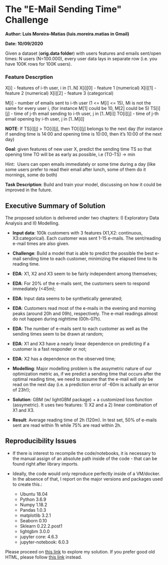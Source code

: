 # The "E-Mail Sending Time" Challenge

**Author: Luis Moreira-Matias (luis.moreira.matias in Gmail)**

**Date: 10/09/2020**

Given a dataset (**orig.data folder**) with users features and emails sent/open times: N users (N=100.000), every user data lays in separate row (i.e. you have 100K rows for 100K users).

### Feature Descrption

X[i] - features of i-th user, i in [1..N]
  X[i][0] - feature 1 (numerical)
  X[i][1] - feature 2 (numerical)
  X[i][2] - feature 3 (categorical)

M[i] - number of emails sent to i-th user (1 <= M[i] <= 15), Mi is not the same for every user i,
(for instance M[1] could be 10, M[2] could be 5)
  TS[i][j] - time of j-th email sending to i-th user, j in [1..M[i]]
  TO[i][j] - time of j-th email opening by i-th user, j in [1..M[i]]

**NOTE**: If TS[i][j] > TO[i][j], then TO[i][j] belongs to the next day (for instance if sending time is 14:00 and opening time is 10:00, then it’s 10:00 of the next day)

**Goal**:​ given features of new user X, predict the sending time TS so that opening time TO will
be as early as possible, i.e (TO-TS) -> min

Hint: ​ Users can open emails immediately or some time during a day (like some users prefer
to read their email after lunch, some of them do it mornings, some do both)

**Task Description**: Build and train your model, discussing on how it could be improved in the future.

## Executive Summary of Solution

The proposed solution is delivered under two chapters: I) Exploratory Data Analysis and II) Modelling.


* **Input data**: 100k customers with 3 features (X1,X2: continuous, X3:categorical). Each customer was sent 1-15 e-mails. The sent/reading e-mail times are also given.
* **Challenge**: Build a model that is able to predict the possible the best e-mail sending time to each customer, minimizing the elapsed time to its reading time.

* **EDA**: X1, X2 and X3 seem to be fairly independent among themselves;
* **EDA**: For 20% of the e-mails sent, the customers seem to respond immediately (<45m);
* **EDA**: Input data seems to be synthetically generated;
* **EDA**: Customers read most of the e-mails in the evening and morning peaks (around 20h and 09h), respectively. The e-mail readings almost do not happen during nighttime (00h-07h).
* **EDA**: The number of e-mails sent to each customer as well as the sending times seem to be drawn at random;
* **EDA**: X1 and X3 have a nearly linear dependence on predicting if a customer is a fast responder or not;
* **EDA**: X2 has a dependence on the observed time;

* **Modelling**: Major modelling problem is the assymetric nature of our optimization metric as, if we predict a sending time that occurs after the optimal reading time, we need to assume that the e-mail will only be read on the next day (i.e. a prediction error of -60m is actually an error of 23h!);
* **Solution**: GBM (w/ lightGBM package) + a customized loss function (assymetric). It uses two features: 1) X2 and a 2) linear combination of X1 and X3. 
* **Result**: Average reading time of 2h (120m). In test set, 50% of e-mails sent are read within 1h while 75% are read within 2h.


## Reproducibility Issues

* If there is interest to recompile the code/notebooks, it is necessary to the manual assign of an absolute path inside of the code - that can be found right after library imports. 

* Ideally, the code would only reproduce perfectly inside of a VM/docker. In the absence of that, I report on the major versions and packages used to create this.:

  * Ubuntu 18.04
  * Python 3.6.9
  * Numpy 1.18.2
  * Pandas 1.0.3
  * matplotlib 3.2.1
  * Seaborn 0.10
  * Sklearn 0.22.2.post1
  * lightgbm 3.0.0
  * jupyter core: 4.6.3
  * jupyter-notebook: 6.0.3


Please proceed on [this link](notebook/challenge_solution.ipynb) to explore my solution. If you prefer good old HTML, please follow [this link](START_HERE.pdf) instead.
